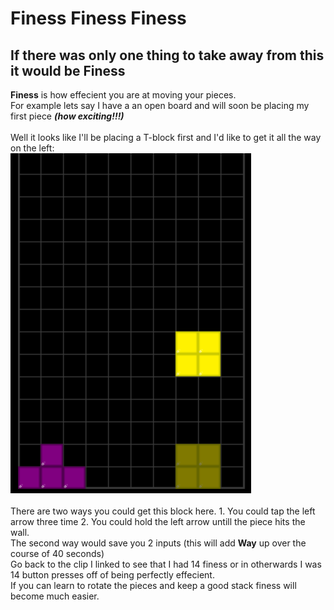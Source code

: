 # Finess Finess Finess
## If there was only one thing to take away from this it would be Finess
**Finess** is how effecient you are at moving your pieces.<br>
For example lets say I have a an open board and will soon be placing my first piece _**(how exciting!!!)**_<br><br>
Well it looks like I'll be placing a T-block first and I'd like to get it all the way on the left: <br>
![](TetrisSnipOne.png)
<br><br>
There are two ways you could get this block here.
	1. You could tap the left arrow three time
	2. You could hold the left arrow untill the piece hits the wall.<br>
The second way would save you 2 inputs (this will add **Way** up over the course of 40 seconds)<br>
Go back to the clip I linked to see that I had 14 finess or in otherwards I was 14 button presses off of being perfectly effecient. <br>
If you can learn to rotate the pieces and keep a good stack finess will become much easier.


